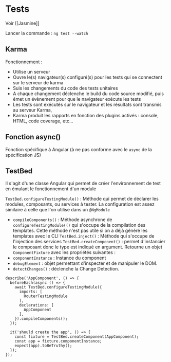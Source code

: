 # Tests

Voir [[Jasmine]]

Lancer la commande : `ng test --watch` 

## Karma

Fonctionnement : 
- Utilise un serveur 
- Ouvre le(s) navigateur(s) configuré(s) pour les tests qui se connectent sur le serveur de karma
- Suis les changements  du code des tests unitaires
- A chaque changement déclenche le build du code source modifié, puis émet un évènement pour que le navigateur exécute les tests
- Les tests sont exécutés sur le navigateur et les résultats sont transmis au serveur Karma,
- Karma produit les rapports en fonction des plugins activés : console, HTML, code coverage, etc...


## Fonction async() 

Fonction spécifique à Angular (à ne pas conforme avec le `async` de la spécification JS)


## TestBed 

Il s'agit d'une classe Angular qui permet de créer l'environnement de test en émulant le fonctionnement d'un module 

`TestBed.configureTestingModule()` : Méthode qui permet de déclarer les modules, composants, ou services à tester. La configuration est assez similaire à celle que l'on utilise dans un `@NgModule`
- `compileComponents()` : Méthode asynchrone de `configureTestingModule(()` qui s'occupe de la compilation des templates. Cette méthode n'est pas utile si on a déjà généré les templates avec le CLI 
`TestBed.inject()` : Méthode qui s'occupe de l'injection des services
`TestBed.createComponent()` :  permet d'instancier le composant donc le type est indiqué en argument. Retourne un objet `ComponentFixture`  avec les propriétés suivantes : 
- `componentInstance` : Instance du component
- `debugElement` : objet permettant d'inspecter et de manipuler le DOM.
- `detectChanges()` : déclenche la Change Detection.

```TS
describe('AppComponent', () => {
  beforeEach(async () => {
    await TestBed.configureTestingModule({
      imports: [
        RouterTestingModule
      ],
      declarations: [
        AppComponent
      ],
    }).compileComponents();
  });

  it('should create the app', () => {
    const fixture = TestBed.createComponent(AppComponent);
    const app = fixture.componentInstance;
    expect(app).toBeTruthy();
  });
});
```







